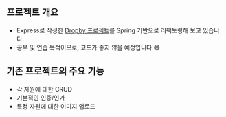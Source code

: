 ## 프로젝트 개요

- Express로 작성한 [Dropby 프로젝트](https://github.com/toto9602/dropby)를 Spring 기반으로 리팩토링해 보고 있습니다.
- 공부 및 연습 목적이므로, 코드가 좋지 않을 예정입니다 :sweat_smile:

## 기존 프로젝트의 주요 기능

- 각 자원에 대한 CRUD
- 기본적인 인증/인가
- 특정 자원에 대한 이미지 업로드
